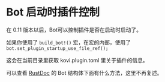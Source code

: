 # Bot 启动时插件控制

在 0.11 版本以后，Bot可以控制插件是否在启动时启动了。

如果你使用了 `build_bot!()` 宏，在宏的内部，使用了 `bot.set_plugin_startup_use_file_ref();`

这会在当前目录里获取 kovi.plugin.toml 里关于插件的信息。

可以查看 [RustDoc](https://docs.rs/kovi/latest/kovi/bot/struct.Bot.html) 的 Bot 结构体下面有什么方法，这里不再复述。